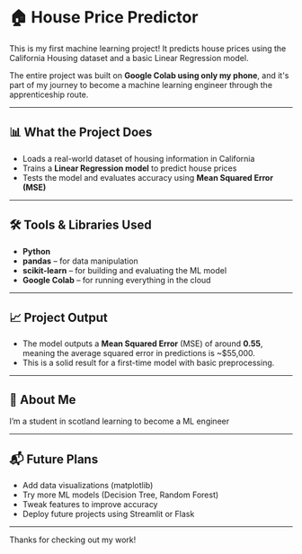 # 🏠 House Price Predictor

This is my first machine learning project! It predicts house prices using the California Housing dataset and a basic Linear Regression model.

The entire project was built on **Google Colab using only my phone**, and it's part of my journey to become a machine learning engineer through the apprenticeship route.

---

## 📊 What the Project Does

- Loads a real-world dataset of housing information in California
- Trains a **Linear Regression model** to predict house prices
- Tests the model and evaluates accuracy using **Mean Squared Error (MSE)**

---

## 🛠️ Tools & Libraries Used

- **Python**
- **pandas** – for data manipulation
- **scikit-learn** – for building and evaluating the ML model
- **Google Colab** – for running everything in the cloud

---

## 📈 Project Output

- The model outputs a **Mean Squared Error** (MSE) of around **0.55**, meaning the average squared error in predictions is ~$55,000.
- This is a solid result for a first-time model with basic preprocessing.

---

## 🙋 About Me

I’m a student in scotland learning to become a ML engineer

---

## 📬 Future Plans

- Add data visualizations (matplotlib)
- Try more ML models (Decision Tree, Random Forest)
- Tweak features to improve accuracy
- Deploy future projects using Streamlit or Flask

---

Thanks for checking out my work!
